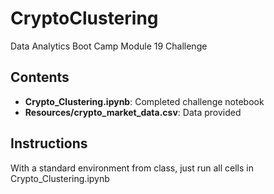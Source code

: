 # CryptoClustering
Data Analytics Boot Camp Module 19 Challenge

## Contents
- **Crypto_Clustering.ipynb**: Completed challenge notebook
- **Resources/crypto_market_data.csv**: Data provided
        
## Instructions
With a standard environment from class, just run all cells in Crypto_Clustering.ipynb